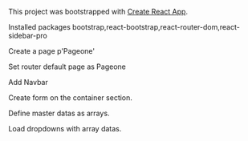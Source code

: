 This project was bootstrapped with [Create React App](https://github.com/facebook/create-react-app).

Installed packages bootstrap,react-bootstrap,react-router-dom,react-sidebar-pro


Create a page p'Pageone'

Set router default page as Pageone

Add Navbar

Create form on the container section.

Define master datas as arrays.

Load dropdowns with array datas.
 
